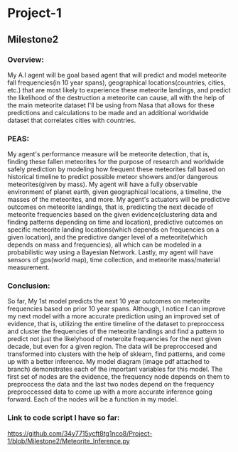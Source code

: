 # Project-1
## Milestone2

### Overview:
My A.I agent will be goal based agent that will predict and model meteorite fall frequencies(in 10 year spans), geographical locations(countries, cities, etc.) that are most likely to experience these meteorite landings, and predict the likelihood of the destruction a meteorite can cause, all with the help of the main meteorite dataset I'll be using from Nasa that allows for these predictions and calculations to be made and an additional worldwide dataset that correlates cities with countries.

### PEAS:
My agent's performance measure will be meteorite detection, that is, finding these fallen meteorites for the purpose of research and worldwide safely prediction by modeling how frequent these meteorites fall based on historical timeline to predict possible meteor showers and/or dangerous meteorites(given by mass). My agent will have a fully observable environment of planet earth, given geographical locations, a timeline, the masses of the meteorites, and more. My agent's actuators will be predictive outcomes on meteorite landings, that is, predicting the next decade of meteorite frequencies based on the given evidence(clustering data and finding patterns depending on time and location), predictive outcomes on specific meteorite landing locations(which depends on frequencies on a given location), and the predictive danger level of a meteorite(which depends on mass and frequencies), all which can be modeled in a probabilistic way using a Bayesian Network. Lastly, my agent will have sensors of gps(world map), time collection, and meteorite mass/material measurement.

### Conclusion:
So far, My 1st model predicts the next 10 year outcomes on meteorite frequencies based on prior 10 year spans. Although, I notice I can improve my next model with a more accurate prediction using an improved set of evidence, that is, utilizing the entire timeline of the dataset to preproccess and cluster the frequencies of the meteorite landings and find a pattern to predict not just the likelyhood of meteroite frequencies for the next given decade, but even for a given region. The data will be preproccesed and transformed into clusters with the help of sklearn, find patterns, and come up with a better inference. My model diagram (image pdf attached to branch) demonstrates each of the important variables for this model. The first set of nodes are the evidence, the frequency node depends on them to preproccess the data and the last two nodes depend on the frequency preproccessed data to come up with a more accurate inference going forward. Each of the nodes will be a function in my model.

### Link to code script I have so far:
https://github.com/34y7715ycft8tg1nco8/Project-1/blob/Milestone2/Meteorite_Inference.py
